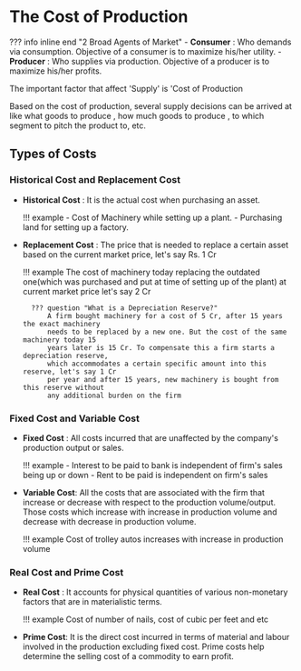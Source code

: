 # The Cost of Production

??? info inline end "2 Broad Agents of Market"
    - **Consumer** : Who demands via consumption. Objective of a consumer is to maximize his/her utility.
    - **Producer** : Who supplies via production. Objective of a producer is to maximize his/her profits.
    
The important factor that affect 'Supply' is 'Cost of Production

Based on the cost of production, several supply decisions can be arrived at like what goods to
produce ,  how much goods to produce  , to which segment to pitch the product to, etc.

## Types of Costs 
### Historical Cost and Replacement Cost 
- **Historical Cost** : It is the actual cost when purchasing an asset.

    !!! example 
        - Cost of Machinery while setting up a plant.
        - Purchasing land for setting up a factory.

- **Replacement Cost** : The price that is needed to replace a certain asset based on
the current market price, let's say Rs. 1 Cr

    !!! example 
        The cost of machinery today replacing the outdated one(which was
        purchased and put at time of setting up of the plant) at current market price let's
        say 2 Cr

        ??? question "What is a Depreciation Reserve?"
            A firm bought machinery for a cost of 5 Cr, after 15 years the exact machinery
            needs to be replaced by a new one. But the cost of the same machinery today 15
            years later is 15 Cr. To compensate this a firm starts a depreciation reserve,
            which accommodates a certain specific amount into this reserve, let's say 1 Cr
            per year and after 15 years, new machinery is bought from this reserve without
            any additional burden on the firm

### Fixed Cost and Variable Cost 
- **Fixed Cost** : All costs incurred that are unaffected by the company's production output
or sales.

    !!! example 
        - Interest to be paid to bank is independent of firm's sales being up or down
        - Rent to be paid is independent on firm's sales

- **Variable Cost**: All the costs that are associated with the firm that increase or
decrease with respect to the production volume/output. Those costs which
increase with increase in production volume and decrease with decrease in
production volume.

    !!! example 
        Cost of trolley autos increases with increase in production volume

### Real Cost and Prime Cost 
 - **Real Cost** : It accounts for physical quantities of various non-monetary factors
that are in materialistic terms. 

    !!! example
        Cost of number of nails, cost of cubic per feet and etc

- **Prime Cost**: It is the direct cost incurred in terms of material and labour involved
in the production excluding fixed cost. Prime costs help determine the selling
cost of a commodity to earn profit.
